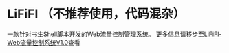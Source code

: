 # LiFiFl （不推荐使用，代码混杂）

一款针对书生Shell脚本开发的Web流量控制管理系统。
更多信息请移步至<a href="https://www.licoy.cn/1761.html" target="_blank" title="Lififl流量控制系统">LiFiFl-Web流量控制系统V1.0</a>查看
